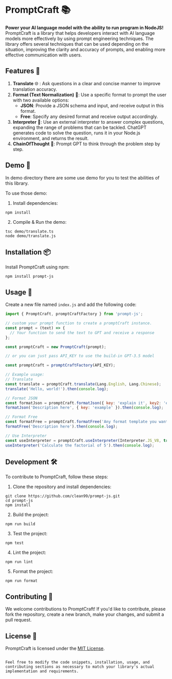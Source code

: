 # PromptCraft 📚

**Power your AI language model with the ability to run program in NodeJS!**
PromptCraft is a library that helps developers interact with AI language models more effectively by using prompt engineering techniques. The library offers several techniques that can be used depending on the situation, improving the clarity and accuracy of prompts, and enabling more effective communication with users.

## Features 🎁

1. **Translate** 🌐 : Ask questions in a clear and concise manner to improve translation accuracy.
2. **Format (Text Normalization)** 📝: Use a specific format to prompt the user with two available options:
    - **JSON**: Provide a JSON schema and input, and receive output in this format.
    - **Free**: Specify any desired format and receive output accordingly.
3. **Interpreter** 🧐: Use an external interpreter to answer complex questions, expanding the range of problems that can be tackled. ChatGPT generates code to solve the question, runs it in your Node.js environment, and returns the result.
4. **ChainOfThought** 🤔: Prompt GPT to think through the problem step by step.

## Demo 🥸

In demo directory there are some use demo for you to test the abilities of this library.

To use those demo:

1. Install dependencies:

```
npm install
```

2. Compile & Run the demo:

```
tsc demo/translate.ts
node demo/translate.js
```


## Installation 📦

Install PromptCraft using npm:

```
npm install prompt-js
```


## Usage 🚀

Create a new file named `index.js` and add the following code:

```javascript
import { PromptCraft, promptCraftFactory } from 'prompt-js';

// custom your prompt function to create a promptCraft instance.
const prompt = (text) => {
  // Your function to send the text to GPT and receive a response
};

const promptCraft = new PromptCraft(prompt);

// or you can just pass API_KEY to use the build-in GPT-3.5 model

const promptCraft = promptCraftFactory(API_KEY);

// Example usage:
// Translate
const translate = promptCraft.translate(Lang.English, Lang.Chinese);
translate('Hello, world!').then(console.log);

// Format JSON
const formatJson = promptCraft.formatJson({ key: 'explain it', key2: 'explain it' });
formatJson('Description here', { key: 'example' }).then(console.log);

// Format Free
const formatFree = promptCraft.formatFree('Any format template you want');
formatFree('Description here').then(console.log);

// Use Interpreter
const useInterpreter = promptCraft.useInterpreter(Interpreter.JS_V8, true);
useInterpreter('Calculate the factorial of 5').then(console.log);
```

## Development 🛠️

To contribute to PromptCraft, follow these steps:

1. Clone the repository and install dependencies:

```
git clone https://github.com/clean99/prompt-js.git
cd prompt-js
npm install
```

2. Build the project:

```
npm run build
```

3. Test the project:

```
npm test
```

4. Lint the project:

```
npm run lint
```

5. Format the project:

```
npm run format
```

## Contributing 🤝
We welcome contributions to PromptCraft! If you'd like to contribute, please fork the repository, create a new branch, make your changes, and submit a pull request.

## License 📄
PromptCraft is licensed under the [MIT License](/LICENSE).

```

Feel free to modify the code snippets, installation, usage, and contributing sections as necessary to match your library's actual implementation and requirements.
```
